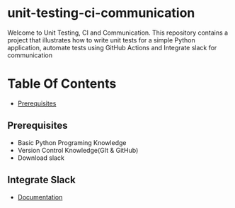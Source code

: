 # unit-testing-ci-communication
Welcome to Unit Testing, CI and Communication. This repository contains a project that illustrates how to write unit tests for a simple Python application, automate tests using GitHub Actions and Integrate slack for communication

# Table Of Contents
- [Prerequisites](#prerequisites)


## Prerequisites
- Basic Python Programing Knowledge
- Version Control Knowledge(GIt & GitHub)
- Download slack

## Integrate Slack
- [Documentation](https://github.com/marketplace/actions/slack-notify)